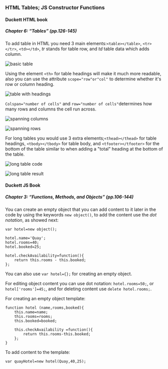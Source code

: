### HTML Tables; JS Constructor Functions

####  Duckett HTML book

##### Chapter 6: “Tables” (pp.126-145)

To add table in HTML you need 3 main elements:`<table></table>`, `<tr></tr>`, `<td></td>`, *tr* stands for table row, and *td* table data which adds column. 

![basic table](img/1.PNG)


Using the element `<th>` for table headings will make it much more readable, also you can use the attribute `scope="row"or"col"` to determine whether it's row or column heading.

![table with headings](img/2.PNG)


`Colspan="number of cells"` and `row="number of cells"`determines how many rows and columns the cell run across.

![spanning columns](img/3.PNG)


![spanning rows](img/4.PNG)


For long tables you would use 3 extra elements;`<thead></thead>` for table headings, `<tbody></tbody>` for table body, and `<tfooter></tfooter>` for the bottom of the table similar to when adding a "total" heading at the bottom of the table.

![long table code](img/5.PNG)

![long table result](img/6.PNG)



#### Duckett JS Book

##### Chapter 3: “Functions, Methods, and Objects” (pp.106-144)

You can create an empty object that you can add content to it later in the code by using the keywords `new object()`, to add the content use the *dot notation*, as showed next:

```
var hotel=new object();

hotel.name='Quay';
hotel.rooms=40;
hotel.booked=25;

hotel.checkAvailability=function(){
    return this.rooms - this.booked;
};
```
You can also use `var hotel={};` for creating an empty object.

For editing object content you can use dot notation: `hotel.rooms=50;`, or `hotel['rooms']=45;`, and for deleting content use `delete hotel.rooms;`.

For creating an empty object template:

```
function hotel (name,rooms,booked){
    this.name=name;
    this.rooms=rooms;
    this.booked=booked;
    
    this.checkAvailability =function(){
        return this.rooms-this.booked;
    };
}
```
To add content to the template:

`var quayHotel=new hotel(Quay,40,25);`
